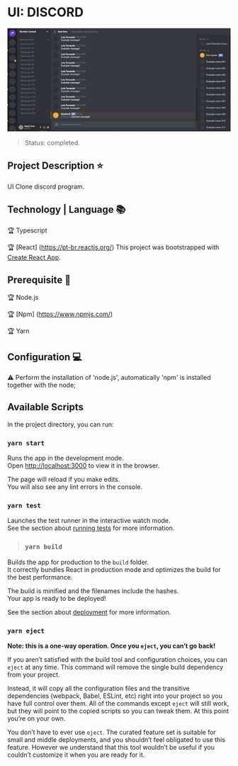 # UI: DISCORD
<p align="center">
  <img src="https://github.com/nando-cezar/repository-img/blob/master/ui-clone-discord.PNG">
</p>

> Status: completed.

## Project Description :star:

UI Clone discord program.

## Technology | Language :books:

:trophy: Typescript

:trophy: [React] (https://pt-br.reactjs.org/)
This project was bootstrapped with [Create React App](https://github.com/facebook/create-react-app).

 
 ## Prerequisite :memo:
 
:trophy: Node.js

:trophy: [Npm] (https://www.npmjs.com/)

:trophy: Yarn


## Configuration :computer:

:warning: Perform the installation of 'node.js', automatically 'npm' is installed together with the node;

## Available Scripts

In the project directory, you can run:

### `yarn start`

Runs the app in the development mode.\
Open [http://localhost:3000](http://localhost:3000) to view it in the browser.

The page will reload if you make edits.\
You will also see any lint errors in the console.

### `yarn test`

Launches the test runner in the interactive watch mode.\
See the section about [running tests](https://facebook.github.io/create-react-app/docs/running-tests) for more information.

> ### `yarn build`

Builds the app for production to the `build` folder.\
It correctly bundles React in production mode and optimizes the build for the best performance.

The build is minified and the filenames include the hashes.\
Your app is ready to be deployed!

See the section about [deployment](https://facebook.github.io/create-react-app/docs/deployment) for more information.

### `yarn eject`

**Note: this is a one-way operation. Once you `eject`, you can’t go back!**

If you aren’t satisfied with the build tool and configuration choices, you can `eject` at any time. This command will remove the single build dependency from your project.

Instead, it will copy all the configuration files and the transitive dependencies (webpack, Babel, ESLint, etc) right into your project so you have full control over them. All of the commands except `eject` will still work, but they will point to the copied scripts so you can tweak them. At this point you’re on your own.

You don’t have to ever use `eject`. The curated feature set is suitable for small and middle deployments, and you shouldn’t feel obligated to use this feature. However we understand that this tool wouldn’t be useful if you couldn’t customize it when you are ready for it.
